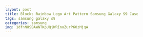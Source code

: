 ```yaml
---
layout: post
title: Blocks Rainbow Lego Art Pattern Samsung Galaxy S9 Case
tags: samsung galaxy s9
categories: samsung
img: 1dfnNHSBAWNTKpUQjWRInoZurP60zMjqA
---
```

